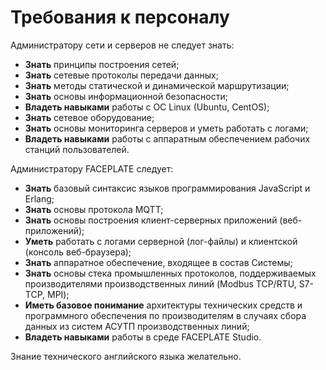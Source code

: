 # Требования к персоналу

Администратору сети и серверов не следует знать:

- <b>Знать</b> принципы построения сетей;
- <b>Знать</b> сетевые протоколы передачи данных;
- <b>Знать</b> методы статической и динамической маршрутизации;
- <b>Знать</b> основы информационной безопасности;
- <b>Владеть навыками</b> работы с ОС Linux (Ubuntu, CentOS);
- <b>Знать</b> сетевое оборудование;
- <b>Знать</b> основы мониторинга серверов и уметь работать с логами;
- <b>Владеть навыками</b> работы с аппаратным обеспечением рабочих станций пользователей.


Администратору FACEPLATE следует:

- <b>Знать</b> базовый синтаксис языков программирования JavaScript и Erlang;
- <b>Знать</b> основы протокола MQTT;
- <b>Знать</b> основы построения клиент-серверных приложений (веб-приложений);
- <b>Уметь</b> работать с логами серверной (лог-файлы) и клиентской (консоль веб-браузера);
- <b>Знать</b> аппаратное обеспечение, входящее в состав Системы;
- <b>Знать</b> основы стека промышленных протоколов, поддерживаемых производителями производственных линий (Modbus TCP/RTU, S7-TCP, MPI);
- <b>Иметь базовое понимание</b> архитектуры технических средств и программного обеспечения по производителям в случаях сбора данных из систем АСУТП производственных линий;
- <b>Владеть навыками</b> работы в среде FACEPLATE Studio.

Знание технического английского языка желательно.
